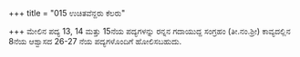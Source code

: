 +++
title = "015 ಉಚಿತವೆನ್ದರು ಕೆಲರು"

+++
ಮೇಲಿನ ಪದ್ಯ 13, 14 ಮತ್ತು 15ನೆಯ ಪದ್ಯಗಳನ್ನು ರನ್ನನ ಗದಾಯುದ್ದ ಸಂಗ್ರಹಂ (ತೀ.ನಂ.ಶ್ರೀ) ಕಾವ್ಯದಲ್ಲಿನ 8ನೆಯ ಆಶ್ವಾಸದ 26-27 ನೆಯ ಪದ್ಯಗಳೊಂದಿಗೆ ಹೋಲಿಸಬಹುದು.
